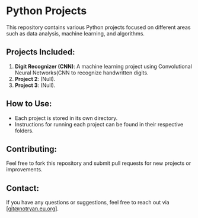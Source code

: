 # Python Projects

This repository contains various Python projects focused on different areas such as data analysis, machine learning, and algorithms.

## Projects Included:
1. **Digit Recognizer (CNN)**: A machine learning project using Convolutional Neural Networks(CNN to recognize handwritten digits.
2. **Project 2**: (Null).
3. **Project 3**: (Null).


## How to Use:
- Each project is stored in its own directory.
- Instructions for running each project can be found in their respective folders.

## Contributing:
Feel free to fork this repository and submit pull requests for new projects or improvements.

## Contact:
If you have any questions or suggestions, feel free to reach out via [git@notryan.eu.org].

